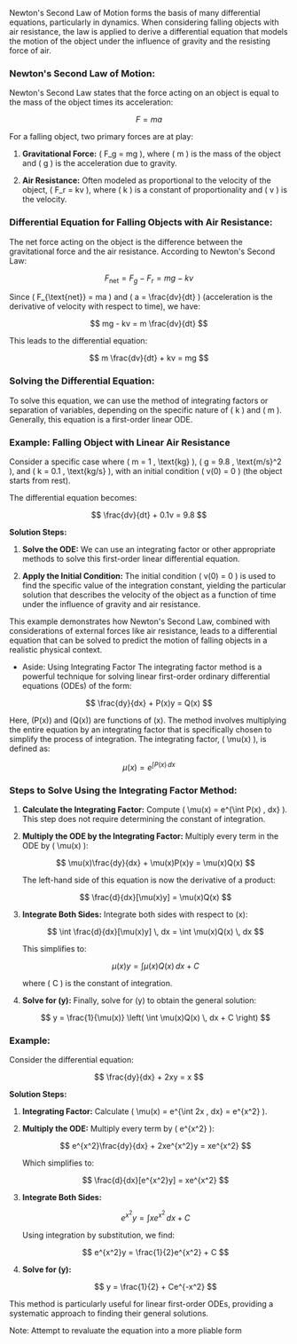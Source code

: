 Newton's Second Law of Motion forms the basis of many differential equations, particularly in dynamics. When considering falling objects with air resistance, the law is applied to derive a differential equation that models the motion of the object under the influence of gravity and the resisting force of air.

### Newton's Second Law of Motion:

Newton's Second Law states that the force acting on an object is equal to the mass of the object times its acceleration:

$$
F = ma
$$

For a falling object, two primary forces are at play:

1. **Gravitational Force:** \( F_g = mg \), where \( m \) is the mass of the object and \( g \) is the acceleration due to gravity.

2. **Air Resistance:** Often modeled as proportional to the velocity of the object, \( F_r = kv \), where \( k \) is a constant of proportionality and \( v \) is the velocity.

### Differential Equation for Falling Objects with Air Resistance:

The net force acting on the object is the difference between the gravitational force and the air resistance. According to Newton's Second Law:

$$
F_{\text{net}} = F_g - F_r = mg - kv
$$

Since \( F_{\text{net}} = ma \) and \( a = \frac{dv}{dt} \) (acceleration is the derivative of velocity with respect to time), we have:

$$
mg - kv = m \frac{dv}{dt}
$$

This leads to the differential equation:

$$
m \frac{dv}{dt} + kv = mg
$$

### Solving the Differential Equation:

To solve this equation, we can use the method of integrating factors or separation of variables, depending on the specific nature of \( k \) and \( m \). Generally, this equation is a first-order linear ODE.

### Example: Falling Object with Linear Air Resistance

Consider a specific case where \( m = 1 \, \text{kg} \), \( g = 9.8 \, \text{m/s}^2 \), and \( k = 0.1 \, \text{kg/s} \), with an initial condition \( v(0) = 0 \) (the object starts from rest).

The differential equation becomes:

$$
\frac{dv}{dt} + 0.1v = 9.8
$$

**Solution Steps:**

1. **Solve the ODE:** We can use an integrating factor or other appropriate methods to solve this first-order linear differential equation.

2. **Apply the Initial Condition:** The initial condition \( v(0) = 0 \) is used to find the specific value of the integration constant, yielding the particular solution that describes the velocity of the object as a function of time under the influence of gravity and air resistance.

This example demonstrates how Newton's Second Law, combined with considerations of external forces like air resistance, leads to a differential equation that can be solved to predict the motion of falling objects in a realistic physical context.

- Aside: Using Integrating Factor
The integrating factor method is a powerful technique for solving linear first-order ordinary differential equations (ODEs) of the form:

$$
\frac{dy}{dx} + P(x)y = Q(x)
$$

Here, \(P(x)\) and \(Q(x)\) are functions of \(x\). The method involves multiplying the entire equation by an integrating factor that is specifically chosen to simplify the process of integration. The integrating factor, \( \mu(x) \), is defined as:

$$
\mu(x) = e^{\int P(x) \, dx}
$$

### Steps to Solve Using the Integrating Factor Method:

1. **Calculate the Integrating Factor:** Compute \( \mu(x) = e^{\int P(x) \, dx} \). This step does not require determining the constant of integration.

2. **Multiply the ODE by the Integrating Factor:** Multiply every term in the ODE by \( \mu(x) \):

   $$
   \mu(x)\frac{dy}{dx} + \mu(x)P(x)y = \mu(x)Q(x)
   $$

   The left-hand side of this equation is now the derivative of a product:

   $$
   \frac{d}{dx}[\mu(x)y] = \mu(x)Q(x)
   $$

3. **Integrate Both Sides:** Integrate both sides with respect to \(x\):

   $$
   \int \frac{d}{dx}[\mu(x)y] \, dx = \int \mu(x)Q(x) \, dx
   $$

   This simplifies to:

   $$
   \mu(x)y = \int \mu(x)Q(x) \, dx + C
   $$

   where \( C \) is the constant of integration.

4. **Solve for \(y\):** Finally, solve for \(y\) to obtain the general solution:

   $$
   y = \frac{1}{\mu(x)} \left( \int \mu(x)Q(x) \, dx + C \right)
   $$

### Example:

Consider the differential equation:

$$
\frac{dy}{dx} + 2xy = x
$$

**Solution Steps:**

1. **Integrating Factor:** Calculate \( \mu(x) = e^{\int 2x \, dx} = e^{x^2} \).

2. **Multiply the ODE:** Multiply every term by \( e^{x^2} \):

   $$
   e^{x^2}\frac{dy}{dx} + 2xe^{x^2}y = xe^{x^2}
   $$

   Which simplifies to:

   $$
   \frac{d}{dx}[e^{x^2}y] = xe^{x^2}
   $$

3. **Integrate Both Sides:**

   $$
   e^{x^2}y = \int xe^{x^2} \, dx + C
   $$

   Using integration by substitution, we find:

   $$
   e^{x^2}y = \frac{1}{2}e^{x^2} + C
   $$

4. **Solve for \(y\):**

   $$
   y = \frac{1}{2} + Ce^{-x^2}
   $$

This method is particularly useful for linear first-order ODEs, providing a systematic approach to finding their general solutions.

Note: Attempt to revaluate the equation into a more pliable form
